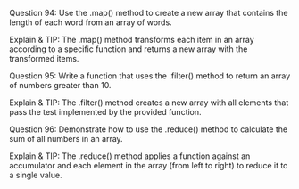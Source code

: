 Question 94: Use the .map() method to create a new array that contains the length of each word from an array of words.

Explain & TIP: The .map() method transforms each item in an array according to a specific function and returns a new array with the transformed items.



Question 95: Write a function that uses the .filter() method to return an array of numbers greater than 10.

Explain & TIP: The .filter() method creates a new array with all elements that pass the test implemented by the provided function.



Question 96: Demonstrate how to use the .reduce() method to calculate the sum of all numbers in an array.

Explain & TIP: The .reduce() method applies a function against an accumulator and each element in the array (from left to right) to reduce it to a single value.
